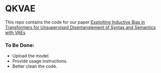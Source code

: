 # QKVAE
This repo contains the code for our paper [Exploiting Inductive Bias in Transformers for Unsupervised Disentanglement
 of Syntax and Semantics with VAEs](https://arxiv.org/abs/2205.05943)
 
 ### To Be Done:
  - Upload the model.
  - Provide usage instructions.
  - Better clean the code.

